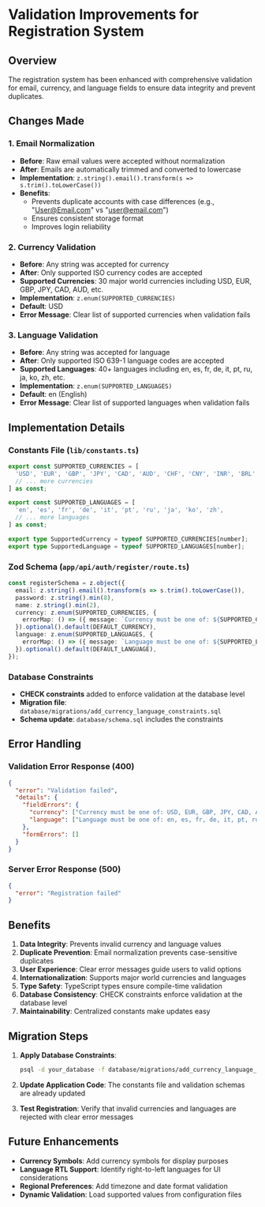 # Validation Improvements for Registration System

## Overview
The registration system has been enhanced with comprehensive validation for email, currency, and language fields to ensure data integrity and prevent duplicates.

## Changes Made

### 1. Email Normalization
- **Before**: Raw email values were accepted without normalization
- **After**: Emails are automatically trimmed and converted to lowercase
- **Implementation**: `z.string().email().transform(s => s.trim().toLowerCase())`
- **Benefits**: 
  - Prevents duplicate accounts with case differences (e.g., "User@Email.com" vs "user@email.com")
  - Ensures consistent storage format
  - Improves login reliability

### 2. Currency Validation
- **Before**: Any string was accepted for currency
- **After**: Only supported ISO currency codes are accepted
- **Supported Currencies**: 30 major world currencies including USD, EUR, GBP, JPY, CAD, AUD, etc.
- **Implementation**: `z.enum(SUPPORTED_CURRENCIES)`
- **Default**: USD
- **Error Message**: Clear list of supported currencies when validation fails

### 3. Language Validation
- **Before**: Any string was accepted for language
- **After**: Only supported ISO 639-1 language codes are accepted
- **Supported Languages**: 40+ languages including en, es, fr, de, it, pt, ru, ja, ko, zh, etc.
- **Implementation**: `z.enum(SUPPORTED_LANGUAGES)`
- **Default**: en (English)
- **Error Message**: Clear list of supported languages when validation fails

## Implementation Details

### Constants File (`lib/constants.ts`)
```typescript
export const SUPPORTED_CURRENCIES = [
  'USD', 'EUR', 'GBP', 'JPY', 'CAD', 'AUD', 'CHF', 'CNY', 'INR', 'BRL',
  // ... more currencies
] as const;

export const SUPPORTED_LANGUAGES = [
  'en', 'es', 'fr', 'de', 'it', 'pt', 'ru', 'ja', 'ko', 'zh',
  // ... more languages
] as const;

export type SupportedCurrency = typeof SUPPORTED_CURRENCIES[number];
export type SupportedLanguage = typeof SUPPORTED_LANGUAGES[number];
```

### Zod Schema (`app/api/auth/register/route.ts`)
```typescript
const registerSchema = z.object({
  email: z.string().email().transform(s => s.trim().toLowerCase()),
  password: z.string().min(8),
  name: z.string().min(2),
  currency: z.enum(SUPPORTED_CURRENCIES, {
    errorMap: () => ({ message: `Currency must be one of: ${SUPPORTED_CURRENCIES.join(', ')}` })
  }).optional().default(DEFAULT_CURRENCY),
  language: z.enum(SUPPORTED_LANGUAGES, {
    errorMap: () => ({ message: `Language must be one of: ${SUPPORTED_LANGUAGES.join(', ')}` })
  }).optional().default(DEFAULT_LANGUAGE),
});
```

### Database Constraints
- **CHECK constraints** added to enforce validation at the database level
- **Migration file**: `database/migrations/add_currency_language_constraints.sql`
- **Schema update**: `database/schema.sql` includes the constraints

## Error Handling

### Validation Error Response (400)
```json
{
  "error": "Validation failed",
  "details": {
    "fieldErrors": {
      "currency": ["Currency must be one of: USD, EUR, GBP, JPY, CAD, AUD, CHF, CNY, INR, BRL, KRW, MXN, SGD, HKD, NOK, SEK, DKK, PLN, CZK, HUF, RUB, TRY, ZAR, THB, MYR, IDR, PHP, VND, BDT, PKR"],
      "language": ["Language must be one of: en, es, fr, de, it, pt, ru, ja, ko, zh, ar, hi, bn, ur, fa, tr, nl, sv, da, no, fi, pl, cs, hu, ro, bg, hr, sk, sl, et, lv, lt, mt, el, he, th, vi, id, ms, tl"]
    },
    "formErrors": []
  }
}
```

### Server Error Response (500)
```json
{
  "error": "Registration failed"
}
```

## Benefits

1. **Data Integrity**: Prevents invalid currency and language values
2. **Duplicate Prevention**: Email normalization prevents case-sensitive duplicates
3. **User Experience**: Clear error messages guide users to valid options
4. **Internationalization**: Supports major world currencies and languages
5. **Type Safety**: TypeScript types ensure compile-time validation
6. **Database Consistency**: CHECK constraints enforce validation at the database level
7. **Maintainability**: Centralized constants make updates easy

## Migration Steps

1. **Apply Database Constraints**:
   ```bash
   psql -d your_database -f database/migrations/add_currency_language_constraints.sql
   ```

2. **Update Application Code**: The constants file and validation schemas are already updated

3. **Test Registration**: Verify that invalid currencies and languages are rejected with clear error messages

## Future Enhancements

- **Currency Symbols**: Add currency symbols for display purposes
- **Language RTL Support**: Identify right-to-left languages for UI considerations
- **Regional Preferences**: Add timezone and date format validation
- **Dynamic Validation**: Load supported values from configuration files
